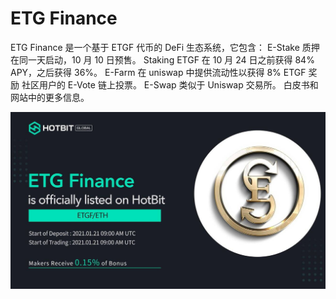 # ETG Finance

ETG Finance 是一个基于 ETGF 代币的 DeFi 生态系统，它包含：
E-Stake 质押在同一天启动，10 月 10 日预售。
Staking ETGF 在 10 月 24 日之前获得 84% APY，之后获得 36%。
E-Farm 在 uniswap 中提供流动性以获得 8% ETGF 奖励
社区用户的 E-Vote 链上投票。
E-Swap 类似于 Uniswap 交易所。
白皮书和网站中的更多信息。

![EsL4uhnUcAE1t4-](EsL4uhnUcAE1t4-.jpg)
